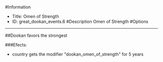 #Information
 - Title: Omen of Strength
 - ID: great_dookan_events.6
#Description
Omen of Strength
#Options

___
##Dookan favors the strongest

###Efects:<ul><li>country gets the modifier "dookan_omen_of_strength" for 5 years</li></ul>
